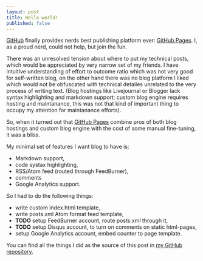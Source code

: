 ```yaml
---
layout: post
title: Hello world!
published: false
---
```


[GitHub][] finally provides nerds best publishing platform ever:
[GitHub Pages][]. I, as a proud nerd, could not help, but join the
fun.

There was an unresolved tension about where to put my technical posts,
which would be appreciated by very narrow set of my friends. I have
intuitive understanding of effort to outcome ratio which was not very
good for self-written blog, on the other hand there was no blog
platform I liked which would not be obfuscated with technical detailes
unrelated to the very process of writing text. (Blog hostings like
Livejournal or Blogger lack syntax highlighting and markdown support;
custom blog engine requires hosting and maintanance, this was not that
kind of important thing to occupy my attention for maintanance
efforts).

So, when it turned out that [GitHub Pages][] combine pros of both blog
hostings and custom blog engine with the cost of some manual
fine-tuning, it was a bliss.

My minimal set of features I want blog to have is:

* Markdown support,
* code systax highlighting,
* RSS/Atom feed (routed through FeedBurner),
* comments
* Google Analytics support.

So I had to do the following things:

* write custom index.html template,
* write posts.xml Atom format feed template,
* **TODO** setup FeedBurner account, route posts.xml through it,
* **TODO** setup Disqus account, to turn on comments on static html-pages,
* setup Google Analytics account, embed counter to page template.

You can find all the things I did as the source of this post in
[my GitHub repository][blogrepo].

[GitHub]: http://github.com/
[GitHub Pages]: http://pages.github.com/
[blogrepo]: http://github.com/elephantum/elephantum.github.com/
